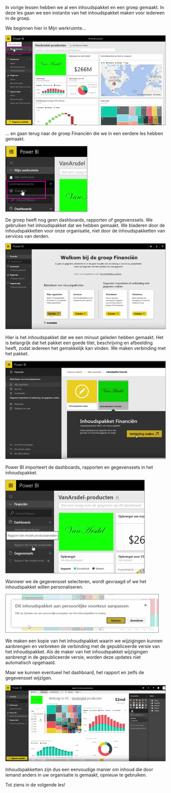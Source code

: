 In vorige lessen hebben we al een inhoudspakket en een groep gemaakt. In deze les gaan we een instantie van het inhoudspakket maken voor iedereen in de groep.

We beginnen hier in Mijn werkruimte...

![Delen en samenwerken in Power BI](./media/6-3-use-content-packs/pbi_learn06_03myworkspace.png)

... en gaan terug naar de groep Financiën die we in een eerdere les hebben gemaakt.

![Delen en samenwerken in Power BI](./media/6-3-use-content-packs/pbi_learn06_03switch2group.png)

De groep heeft nog geen dashboards, rapporten of gegevenssets. We gebruiken het inhoudspakket dat we hebben gemaakt. We bladeren door de inhoudspakketten voor onze organisatie, niet door de inhoudspakketten van services van derden.

![Delen en samenwerken in Power BI](./media/6-3-use-content-packs/pbi_learn06_03myorgcontpk.png)

Hier is het inhoudspakket dat we een minuut geleden hebben gemaakt. Het is belangrijk dat het pakket een goede titel, beschrijving en afbeelding heeft, zodat iedereen het gemakkelijk kan vinden. We maken verbinding met het pakket.

![Delen en samenwerken in Power BI](./media/6-3-use-content-packs/pbi_learn06_03contgallry.png)

Power BI importeert de dashboards, rapporten en gegevenssets in het inhoudspakket.

![Delen en samenwerken in Power BI](./media/6-3-use-content-packs/pbi_learn06_03added2group.png)

Wanneer we de gegevensset selecteren, wordt gevraagd of we het inhoudspakket willen personaliseren.

![Delen en samenwerken in Power BI](./media/6-3-use-content-packs/pbi_learn06_03personalize.png)

We maken een kopie van het inhoudspakket waarin we wijzigingen kunnen aanbrengen en verbreken de verbinding met de gepubliceerde versie van het inhoudspakket. Als de maker van het inhoudspakket wijzigingen aanbrengt in de gepubliceerde versie, worden deze updates niet automatisch opgehaald.

Maar we kunnen eventueel het dashboard, het rapport en zelfs de gegevensset wijzigen.

![Delen en samenwerken in Power BI](./media/6-3-use-content-packs/pbi_learn06_03editreport.png)

Inhoudspakketten zijn dus een eenvoudige manier om inhoud die door iemand anders in uw organisatie is gemaakt, opnieuw te gebruiken.

Tot ziens in de volgende les!

